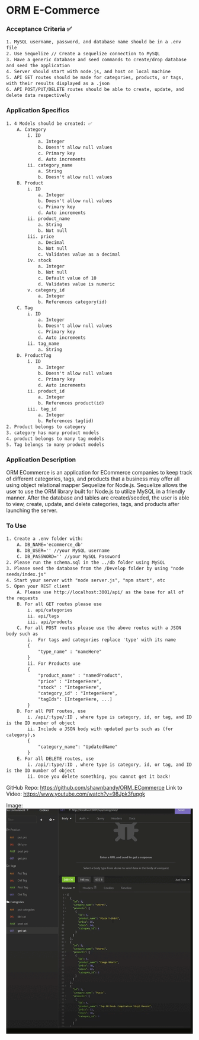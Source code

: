 # ORM E-Commerce 

### Acceptance Criteria ✅
    1. MySQL username, password, and database name should be in a .env file
    2. Use Sequelize // Create a sequelize connection to MySQL
    3. Have a generic database and seed commands to create/drop database and seed the application 
    4. Server should start with node.js, and host on local machine
    5. API GET routes should be made for categories, products, or tags, with their results displayed as a .json
    6. API POST/PUT/DELETE routes should be able to create, update, and delete data respectively 

### Application Specifics
    1. 4 Models should be created: ✅
        A. Category
            i. ID
                a. Integer
                b. Doesn't allow null values
                c. Primary key
                d. Auto increments 
            ii. category_name
                a. String
                b. Doesn't allow null values
        B. Product 
            i. ID
                a. Integer
                b. Doesn't allow null values
                c. Primary key
                d. Auto increments 
            ii. product_name
                a. String
                b. Not null
            iii. price 
                a. Decimal
                b. Not null
                c. Validates value as a decimal 
            iv. stock
                a. Integer
                b. Not null
                c. Default value of 10
                d. Validates value is numeric 
            v. category_id
                a. Integer
                b. References category(id)
        C. Tag
            i. ID
                a. Integer
                b. Doesn't allow null values
                c. Primary key
                d. Auto increments 
            ii. tag_name
                a. String
        D. ProductTag
            i. ID
                a. Integer
                b. Doesn't allow null values
                c. Primary key
                d. Auto increments 
            ii. product_id
                a. Integer
                b. References product(id)
            iii. tag_id
                a. Integer
                b. References tag(id)
    2. Product belongs to category
    3. category has many product models
    4. product belongs to many tag models
    5. Tag belongs to many product models


### Application Description
ORM ECommerce is an application for ECommerce companies to keep track of different categories, tags, and products that a business may offer all using object relational mapper Sequelize for Node.js. Sequelize allows the user to use the ORM library built for Node.js to utilize MySQL in a friendly manner. After the database and tables are created/seeded, the user is able to view, create, update, and delete categories, tags, and products after launching the server. 

### To Use
    1. Create a .env folder with:
        A. DB_NAME='ecommerce_db'
        B. DB_USER='' //your MySQL username
        C. DB_PASSWORD='' //your MySQL Password
    2. Please run the schema.sql in the ../db folder using MySQL
    3. Please seed the database from the /Develop folder by using "node seeds/index.js"
    4. Start your server with "node server.js", "npm start", etc
    5. Open your REST client 
        A. Please use http://localhost:3001/api/ as the base for all of the requests
        B. For all GET routes please use 
            i. api/categories
            ii. api/tags
            iii. api/products
        C. For all POST routes please use the above routes with a JSON body such as
            i.  For tags and categories replace 'type' with its name
            {
                "type_name" : "nameHere"
            }
            ii. For Products use
            {
	            "product_name" : "namedProduct",
                "price" : "IntegerHere",
                "stock" : "IntegerHere",
                "category_id" : "IntegerHere",
                "tagIds": [IntegerHere, ...]
            }
        D. For all PUT routes, use
            i. /api/:type/:ID , where type is category, id, or tag, and ID is the ID number of object
            ii. Include a JSON body with updated parts such as (for category),s
            {
                "category_name": "UpdatedName"
            }
        E. For all DELETE routes, use
            i. /api/:type/:ID , where type is category, id, or tag, and ID is the ID number of object
            ii. Once you delete something, you cannot get it back!

GitHub Repo: https://github.com/shawnbandy/ORM_ECommerce
Link to Video: https://www.youtube.com/watch?v=98Jpk3fuqgk

Image: ![Alt text](/Assets/gif.gif)
            